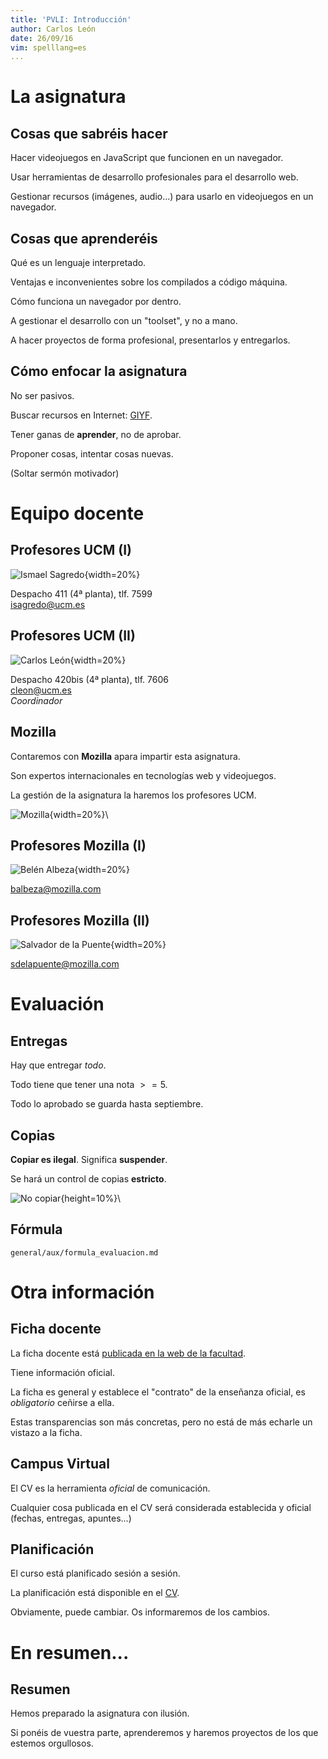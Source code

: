 ```yaml
---
title: 'PVLI: Introducción'
author: Carlos León
date: 26/09/16
vim: spelllang=es 
... 
```



# La asignatura


## Cosas que sabréis hacer

Hacer videojuegos en JavaScript que funcionen en un navegador.

Usar herramientas de desarrollo profesionales para el desarrollo web.

Gestionar recursos (imágenes, audio...) para usarlo en videojuegos en un
navegador.


## Cosas que aprenderéis

Qué es un lenguaje interpretado.

Ventajas e inconvenientes sobre los compilados a código máquina.

Cómo funciona un navegador por dentro.

A gestionar el desarrollo con un "toolset", y no a mano.

A hacer proyectos de forma profesional, presentarlos y entregarlos.


## Cómo enfocar la asignatura

No ser pasivos.

Buscar recursos en Internet: [GIYF](https://es.wikipedia.org/wiki/GIYF).

Tener ganas de **aprender**, no de aprobar.

Proponer cosas, intentar cosas nuevas.

<p class="fragment">(Soltar sermón motivador)</p>



# Equipo docente


## Profesores UCM (I)

![Ismael Sagredo](http://gaia.fdi.ucm.es/wp-content/uploads/2013/11/Isma.jpg){width=20%}

Despacho 411 (4ª planta), tlf. 7599 \
<isagredo@ucm.es>


## Profesores UCM (II)


![Carlos León](http://nil.fdi.ucm.es/sites/default/files/carlos_leon_0.jpg){width=20%}

Despacho 420bis (4ª planta), tlf. 7606 \
<cleon@ucm.es>\
*Coordinador*


## Mozilla

Contaremos con **Mozilla** apara impartir esta asignatura.

Son expertos internacionales en tecnologías web y videojuegos.

La gestión de la asignatura la haremos los profesores UCM.

![Mozilla](https://upload.wikimedia.org/wikipedia/commons/thumb/5/5c/Mozilla_dinosaur_head_logo.png/1280px-Mozilla_dinosaur_head_logo.png){width=20%}\


## Profesores Mozilla (I)


![Belén Albeza](https://media.licdn.com/mpr/mpr/shrinknp_200_200/p/2/000/0e3/1c0/0151a41.jpg){width=20%}

<balbeza@mozilla.com>

## Profesores Mozilla (II)

![Salvador de la Puente](https://media.licdn.com/mpr/mpr/shrinknp_200_200/p/4/000/14d/227/288f065.jpg){width=20%}

<sdelapuente@mozilla.com>


# Evaluación


## Entregas

Hay que entregar *todo*.

Todo tiene que tener una nota $>=5$.

Todo lo aprobado se guarda hasta septiembre.


## Copias

**Copiar es ilegal**. Significa **suspender**.

Se hará un control de copias **estricto**.

<!-- <img src="https://upload.wikimedia.org/wikipedia/commons/0/09/NO_COPY.svg" width="20%"> -->
![No copiar](https://upload.wikimedia.org/wikipedia/commons/0/09/NO_COPY.svg){height=10%}\


## Fórmula

```include
general/aux/formula_evaluacion.md
```


# Otra información


## Ficha docente

La ficha docente está [publicada en la web de la
facultad](http://www.fdi.ucm.es/Pub/ImpresoFichaDocente.aspx?Id=1114).

Tiene información oficial.

La ficha es general y establece el "contrato" de la enseñanza oficial, es
*obligatorio* ceñirse a ella.

Estas transparencias son más concretas, pero no está de más echarle un vistazo
a la ficha.


## Campus Virtual

El CV es la herramienta *oficial* de comunicación.

Cualquier cosa publicada en el CV será considerada establecida y oficial
(fechas, entregas, apuntes...)


## Planificación

El curso está planificado sesión a sesión.

La planificación está disponible en el [CV](planificacion.pdf).

Obviamente, puede cambiar. Os informaremos de los cambios.


# En resumen...

## Resumen

Hemos preparado la asignatura con ilusión. 

Si ponéis de vuestra parte, aprenderemos y haremos proyectos de los que estemos
orgullosos.
